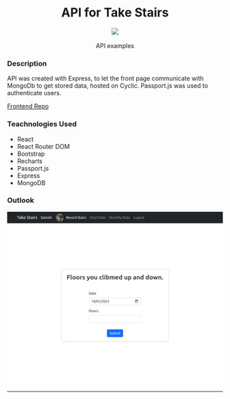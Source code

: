 <h1 align="center">API for Take Stairs</h1>
<p align="center" width="100%">
<img src='https://res.cloudinary.com/dmaijlcxd/image/upload/v1680541685/stair-api_p33c26.png'>
</p>
<p align="center">
  API examples
</p>

### Description
API was created with Express, to let the front page communicate with MongoDb to get stored data, hosted on Cyclic. 
Passport.js was used to authenticate users. 

[Frontend Repo](https://github.com/Satoshi-Sh/take-stairs)

### Teachnologies Used 
- React
- React Router DOM
- Bootstrap
- Recharts 
- Passport.js
- Express 
- MongoDB

### Outlook
<p align="center" width="50%" height="50%">
<img src='https://github.com/Satoshi-Sh/git_resource/blob/main/stairs.gif' width="550" height="420">
</p>
